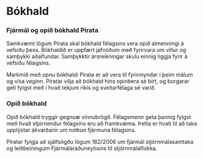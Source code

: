 # Bókhald
### Fjármál og opið bókhald Pírata

Samkvæmt lögum Pírata skal bókhald félagsins vera opið almenningi á vefsíðu þess. Bókhaldið er uppfært jafnóðum með fyrirvara um villur og samþykki aðalfundar. Samþykktir ársreikningar skulu einnig liggja fyrir á vefsíðu félagsins.

Markmið með opnu bókhaldi Pírata er að vera til fyrirmyndar í þeim málum og vísa veginn. Píratar vilja að bókhald hins opinbera sé birt, og borgarar geti fylgst með í hvað tekjum ríkis og sveitarfélaga sé varið. 

### Opið bókhald
Opið bókhald tryggir gegnsæ vinnubrögð. Félagsmenn geta þannig fylgst með hvað stjórnendur félagsins eru að framkvæma. Þetta er hvati til að taka upplýstar ákvarðanir um notkun fjármuna félagsins.

Píratar fylgja að sjálfsögðu lögum 162/2006 um fjármál stjórnmálasamtaka og leiðbeiningum Fjármálaráðuneytisins til stjórnmálaflokka.
